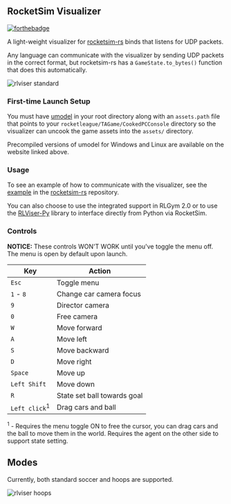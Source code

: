 ## RocketSim Visualizer

[![forthebadge](https://forthebadge.com/images/badges/made-with-rust.svg)](https://forthebadge.com)

A light-weight visualizer for [rocketsim-rs](https://github.com/VirxEC/rocketsim-rs) binds that listens for UDP packets.

Any language can communicate with the visualizer by sending UDP packets in the correct format, but rocketsim-rs has a `GameState.to_bytes()` function that does this automatically.

![rlviser standard](https://github.com/VirxEC/rlviser/assets/35614515/5dbae568-2ecb-4c5d-a645-81c8f171f146)

### First-time Launch Setup

You must have [umodel](https://www.gildor.org/en/projects/umodel) in your root directory along with an `assets.path` file that points to your `rocketleague/TAGame/CookedPCConsole` directory so the visualizer can uncook the game assets into the `assets/` directory.

Precompiled versions of umodel for Windows and Linux are available on the website linked above.

### Usage

To see an example of how to communicate with the visualizer, see the [example](https://github.com/VirxEC/rocketsim-rs/blob/master/examples/rlviser_socket.rs) in the [rocketsim-rs](https://github.com/VirxEC/rocketsim-rs) repository.

You can also choose to use the integrated support in RLGym 2.0 or to use the [RLViser-Py](https://pypi.org/project/rlviser-py/) library to interface directly from Python via RocketSim.

### Controls

**NOTICE:** These controls WON'T WORK until you've toggle the menu off. The menu is open by default upon launch.

| Key | Action |
| --- | --- |
| `Esc` | Toggle menu |
| `1` - `8` | Change car camera focus |
| `9` | Director camera |
| `0` | Free camera |
| `W` | Move forward |
| `A` | Move left |
| `S` | Move backward |
| `D` | Move right |
| `Space` | Move up |
| `Left Shift` | Move down |
| `R` | State set ball towards goal |
| `Left click`<sup>1</sup> | Drag cars and ball |

 <sup>1</sup> - Requires the menu toggle ON to free the cursor, you can drag cars and the ball to move them in the world. Requires the agent on the other side to support state setting.

## Modes

Currently, both standard soccer and hoops are supported.

![rlviser hoops](https://github.com/VirxEC/rlviser/assets/35614515/20086dfa-e4c9-47c3-8900-91b172371e0a)
